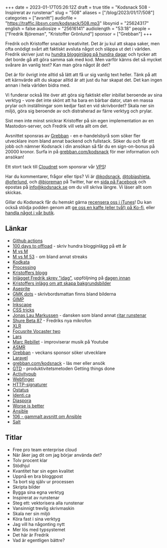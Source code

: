 +++
date = 2023-01-17T05:26:12Z
draft = true
title = "Kodsnack 508 - Inspirerat av runstenar"
slug = "508"
aliases = ["/blog/2023/01/17/508"]
categories = ["avsnitt"]
audiofile = "https://traffic.libsyn.com/kodsnack/508.mp3"
libsynid = "25624317"
english = false
audiosize = "25616141"
audiolength = "53:18"
people = ["Fredrik Björeman", "Kristoffer Grönlund"]
sponsor = ["Grebban"]
+++

Fredrik och Kristoffer snackar kreativitet. Det är ju kul att skapa saker, men ofta onödigt svårt att faktiskt avsluta något och släppa ut det i världen. Fredrik skriver just nu [hundra blogginlägg på hundra dagar](https://100daystooffload.com/) och tycker att det borde gå att göra samma sak med kod. Men varför känns det så mycket svårare än vanlig text? Kan man göra något åt det?

Det är för övrigt inte alltid så lätt att få ur sig vanlig text heller. Tänk på att ett kärnvärde allt du skapar alltid är att just du har skapat det. Det kan ingen annan i hela världen bidra med.

Vi funderar också lite över att göra sig faktiskt eller inbillat beroende av sina verktyg - vore det inte skönt att ha bara en bärbar dator, utan en massa prylar och inställningar som kedjar fast en vid skrivbordet? Skala ner sin miljö, göra sig beroende av och distraherad av färre verktyg och prylar.

Sist men inte minst snickrar Kristoffer på sin egen implementation av en Mastodon-server, och Fredrik vill veta allt om det.

Avsnittet sponsras av [Grebban](https://www.grebban.com/kodsnack) - en e-handelsbyrå som söker fler utvecklare inom bland annat backend och fullstack. Söker du och får ett jobb och nämner Kodsnack i din ansökan så får du en sign-on-bonus på 20000 kronor. Surfa in på [grebban.com/kodsnack](https://www.grebban.com/kodsnack) för mer information och ansökan!

Ett stort tack till [Cloudnet](https://www.cloudnet.se) som sponsrar vår [VPS](https://en.wikipedia.org/wiki/Virtual_private_server)!

Har du kommentarer, frågor eller tips? Vi är [@kodsnack](https://www.twitter.com/kodsnack), [@tobiashieta](https://www.twitter.com/tobiashieta), [@oferlund](https://www.twitter.com/oferlund), och [@bjoreman](https://www.twitter.com/bjoreman) på Twitter, har en [sida på Facebook](https://www.facebook.com/kodsnack) och epostas på [info@kodsnack.se](mailto:info@kodsnack.se) om du vill skriva längre. Vi läser allt som skickas.

Gillar du Kodsnack får du hemskt gärna [recensera oss i iTunes](https://itunes.apple.com/se/podcast/kodsnack/id561631498?l=en)! Du kan också stödja podden genom att <a href="https://ko-fi.com/kodsnack" rel="payment">ge oss en kaffe (eller två!) på Ko-fi</a>, eller [handla något i vår butik](https://shop.spreadshirt.se/kodsnack/).

## Länkar ##
* [Github actions](https://docs.github.com/en/actions)
* [100 days to offload](https://100daystooffload.com/) - skriv hundra blogginlägg på ett år
* [M vs M](https://mvsm.se/)
* [M vs M 53](https://mvsm.se/podcast/53-lagg-det-pa-data/) - om bland annat streaks
* [Kodkata](https://en.wikipedia.org/wiki/Kata#Outside_martial_arts)
* [Processing](https://processing.org/)
* [Kristoffers blogg](https://write.as/oferlund/)
* [Inlägget Fredrik skrev "idag"](https://bjoreman.com/diary/2023/2023-01-12.html), uppföljning på [dagen innan](https://bjoreman.com/diary/2023/2023-01-11.html)
* [Kristoffers inlägg om att skapa bakgrundsbilder](https://write.as/oferlund/aseprite-script-to-fill-with-dot-pattern)
* [Aseprite](https://www.aseprite.org/)
* [GMK dots](https://oblotzky.industries/products/gmk-dots-2) - skrivbordsmattan finns bland bilderna
* [GIMP](https://en.wikipedia.org/wiki/GIMP)
* [Inkscape](https://inkscape.org/)
* [CSS tricks](https://css-tricks.com/)
* [Jonas Lau Markussen](https://jonaslaumarkussen.com/) - dansken som bland annat [ritar runstenar](https://jonaslaumarkussen.com/article/the-runestone-styles/)
* [Shure Beta 87](https://www.shure.com/en-US/products/microphones/beta_87a?variant=BETA87A) - Fredriks nya mikrofon
* [XLR](https://en.wikipedia.org/wiki/XLR_connector)
* [Focusrite Vocaster two ](https://focusrite.com/en/usb-audio-interface/vocaster/vocaster-two)
* [Lars](https://underjord.io/)
* [Marc Rebillet](https://www.youtube.com/@MarcRebillet) - improviserar musik på Youtube
* [ASMR](https://en.wikipedia.org/wiki/ASMR)
* [Grebban](https://www.grebban.com/kodsnack) - veckans sponsor söker utvecklare
* [Laravel](https://laravel.com/)
* [grebban.com/kodsnack](https://www.grebban.com/kodsnack) - läs mer eller ansök
* [GTD](https://en.wikipedia.org/wiki/Getting_Things_Done) - produktivitetsmetoden Getting things done
* [Activitypub](https://en.wikipedia.org/wiki/ActivityPub)
* [Webfinger](https://en.wikipedia.org/wiki/WebFinger)
* [HTTP-signaturer](https://oauth.net/http-signatures/)
* [Ostatus](https://en.wikipedia.org/wiki/OStatus)
* [Identi.ca](https://en.wikipedia.org/wiki/Identi.ca)
* [Diaspora](https://en.wikipedia.org/wiki/Diaspora_%28social_network%29)
* [Worse is better](https://www.dreamsongs.com/WorseIsBetter.html)
* [Ansible](https://www.ansible.com/)
* [106 - gammalt avsnitt om Ansible](https://kodsnack.se/106/)
* [Salt](https://docs.saltproject.io/en/latest/topics/about_salt_project.html)

## Titlar ##
* Free pro team enterprise cloud
* När åker jag dit om jag börjar använda det?
* Tolv procent klar
* Stödhjul
* Kvantitet har sin egen kvalitet
* Uppnå en bra bloggpost
* Ta bort sig själv ur processen
* Skripta bilder
* Bygga sina egna verktyg
* Inspirerat av runstenar
* Steg ett: vektorisera alla runstenar
* Vansinnigt trevlig skrivmaskin
* Skala ner sin miljö
* Köra fast i sina verktyg
* Jag vill ha någonting nytt
* Mer lös med typsystemet
* Det här är Fredrik
* Vad är egentligen bättre?